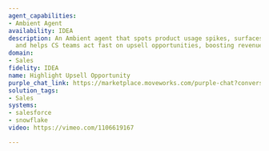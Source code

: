 ```yaml
---
agent_capabilities:
- Ambient Agent
availability: IDEA
description: An Ambient agent that spots product usage spikes, surfaces key context,
  and helps CS teams act fast on upsell opportunities, boosting revenue and retention.
domain:
- Sales
fidelity: IDEA
name: Highlight Upsell Opportunity
purple_chat_link: https://marketplace.moveworks.com/purple-chat?conversation=%7B%22messages%22%3A%5B%7B%22parts%22%3A%5B%7B%22richText%22%3A%22%3Cp+xmlns%3D%5C%22http%3A%2F%2Fwww.w3.org%2F1999%2Fxhtml%5C%22%3EHeads+up%21+I%27ve+detected+a+significant+usage+spike+for+%3Cb%3EAcme+Corp%3C%2Fb%3E.+They%27ve+seen+a+47%25+increase+in+the+last+90+days+and+have+hit+their+licensing+limit.%3C%2Fp%3E%22%7D%2C%7B%22reasoningSteps%22%3A%5B%7B%22richText%22%3A%22%3Cp+xmlns%3D%5C%22http%3A%2F%2Fwww.w3.org%2F1999%2Fxhtml%5C%22%3EAnalyzing+usage+data+from+%3Cb%3ESnowflake%3C%2Fb%3E%3C%2Fp%3E%22%2C%22status%22%3A%22success%22%7D%2C%7B%22richText%22%3A%22%3Cp+xmlns%3D%5C%22http%3A%2F%2Fwww.w3.org%2F1999%2Fxhtml%5C%22%3ERetrieving+account+details+from+%3Cb%3ESalesforce%3C%2Fb%3E%3C%2Fp%3E%22%2C%22status%22%3A%22success%22%7D%5D%7D%2C%7B%22richText%22%3A%22%3Cp+xmlns%3D%5C%22http%3A%2F%2Fwww.w3.org%2F1999%2Fxhtml%5C%22%3EHere%27s+a+quick+summary%3A%3C%2Fp%3E%3Cul+xmlns%3D%5C%22http%3A%2F%2Fwww.w3.org%2F1999%2Fxhtml%5C%22%3E%3Cli%3E%3Cb%3EAccount+Owner%3A%3C%2Fb%3E+Sarah+Johnson%3C%2Fli%3E%3Cli%3E%3Cb%3EHealth+Score%3A%3C%2Fb%3E+95+%28Green%29%3C%2Fli%3E%3Cli%3E%3Cb%3ERecent+Activity%3A%3C%2Fb%3E+1%2C000%2F1%2C000+active+user+licenses+utilized.%3C%2Fli%3E%3Cli%3E%3Cb%3EPeak+Usage%3A%3C%2Fb%3E+Tuesdays+and+Thursdays%2C+1-3+PM+EST.%3C%2Fli%3E%3C%2Ful%3E%3Cp+xmlns%3D%5C%22http%3A%2F%2Fwww.w3.org%2F1999%2Fxhtml%5C%22%3EThis+looks+like+a+strong+upsell+opportunity.+Would+you+like+me+to+draft+an+outreach+email+to+their+primary+contact%2C+John+Doe%3F%3C%2Fp%3E%22%7D%2C%7B%22buttons%22%3A%5B%7B%22buttonText%22%3A%22Draft+Email%22%2C%22style%22%3A%22filled%22%7D%2C%7B%22buttonText%22%3A%22Set+Reminder+to+Review%22%2C%22style%22%3A%22outlined%22%7D%2C%7B%22buttonText%22%3A%22Dismiss%22%2C%22style%22%3A%22outlined%22%7D%5D%7D%5D%2C%22role%22%3A%22assistant%22%7D%2C%7B%22parts%22%3A%5B%7B%22richText%22%3A%22%3Cp+xmlns%3D%5C%22http%3A%2F%2Fwww.w3.org%2F1999%2Fxhtml%5C%22%3EHere+is+the+draft+for+John+Doe%3A%3C%2Fp%3E%3Cp+xmlns%3D%5C%22http%3A%2F%2Fwww.w3.org%2F1999%2Fxhtml%5C%22%3E%3Cb%3ESubject%3A%3C%2Fb%3E+Quick+question+about+your+Acme+Corp+account%3C%2Fp%3E%3Cp+xmlns%3D%5C%22http%3A%2F%2Fwww.w3.org%2F1999%2Fxhtml%5C%22%3EHi+John%2C%3C%2Fp%3E%3Cp+xmlns%3D%5C%22http%3A%2F%2Fwww.w3.org%2F1999%2Fxhtml%5C%22%3EHope+you%27re+having+a+great+week.+%3C%2Fp%3E%3Cp+xmlns%3D%5C%22http%3A%2F%2Fwww.w3.org%2F1999%2Fxhtml%5C%22%3EI+noticed+your+team%27s+usage+of+our+platform+has+grown+by+nearly+50%25+recently+-+it%27s+fantastic+to+see+you+getting+so+much+value+from+the+product%21+It+looks+like+you%27ve+also+hit+the+current+license+limit+on+your+plan.%3C%2Fp%3E%3Cp+xmlns%3D%5C%22http%3A%2F%2Fwww.w3.org%2F1999%2Fxhtml%5C%22%3ETo+ensure+your+team+has+uninterrupted+access+and+can+continue+to+grow%2C+I%27d+be+happy+to+discuss+some+options+for+expanding+your+license+count.+%3C%2Fp%3E%3Cp+xmlns%3D%5C%22http%3A%2F%2Fwww.w3.org%2F1999%2Fxhtml%5C%22%3EAre+you+free+for+a+quick+15-minute+chat+next+week%3F%3C%2Fp%3E%3Cp+xmlns%3D%5C%22http%3A%2F%2Fwww.w3.org%2F1999%2Fxhtml%5C%22%3EBest%2C%3C%2Fp%3E%3Cp+xmlns%3D%5C%22http%3A%2F%2Fwww.w3.org%2F1999%2Fxhtml%5C%22%3ESarah%3C%2Fp%3E%3Cp+xmlns%3D%5C%22http%3A%2F%2Fwww.w3.org%2F1999%2Fxhtml%5C%22%3E%3Cb%3EShould+I+send+this+email+and+create+a+follow-up+task+in+Salesforce%3F%3C%2Fb%3E%3C%2Fp%3E%22%7D%2C%7B%22buttons%22%3A%5B%7B%22buttonText%22%3A%22Send+%26+Create+Task%22%2C%22style%22%3A%22filled%22%7D%2C%7B%22buttonText%22%3A%22Edit%22%2C%22style%22%3A%22outlined%22%7D%2C%7B%22buttonText%22%3A%22Cancel%22%2C%22style%22%3A%22outlined%22%7D%5D%7D%5D%2C%22role%22%3A%22assistant%22%7D%2C%7B%22parts%22%3A%5B%7B%22reasoningSteps%22%3A%5B%7B%22richText%22%3A%22%3Cp+xmlns%3D%5C%22http%3A%2F%2Fwww.w3.org%2F1999%2Fxhtml%5C%22%3ESending+email+via+%3Cb%3EOutreach%3C%2Fb%3E...%3C%2Fp%3E%22%2C%22status%22%3A%22success%22%7D%2C%7B%22richText%22%3A%22%3Cp+xmlns%3D%5C%22http%3A%2F%2Fwww.w3.org%2F1999%2Fxhtml%5C%22%3ECreating+follow-up+task+in+%3Cb%3ESalesforce%3C%2Fb%3E...%3C%2Fp%3E%22%2C%22status%22%3A%22success%22%7D%5D%7D%2C%7B%22apiBlock%22%3A%7B%22code%22%3A%22%7B%5Cn++%5C%22Subject%5C%22%3A+%5C%22Follow+up+with+Acme+Corp+re%3A+license+upgrade%5C%22%2C%5Cn++%5C%22DueDate%5C%22%3A+%5C%222024-08-05%5C%22%2C%5Cn++%5C%22Status%5C%22%3A+%5C%22Not+Started%5C%22%2C%5Cn++%5C%22WhoId%5C%22%3A+%5C%22003...%5C%22%2C%5Cn++%5C%22WhatId%5C%22%3A+%5C%22001...%5C%22%5Cn%7D%22%2C%22caption%22%3A%22Task+created+in+Salesforce.%22%2C%22connectorName%22%3A%22salesforce%22%2C%22title%22%3A%22POST+%2Ftasks%22%7D%7D%2C%7B%22richText%22%3A%22%3Cp+xmlns%3D%5C%22http%3A%2F%2Fwww.w3.org%2F1999%2Fxhtml%5C%22%3EDone.+The+email+has+been+sent%2C+and+I%27ve+created+a+task+for+you+to+follow+up+next+week.%3C%2Fp%3E%22%7D%2C%7B%22citations%22%3A%5B%7B%22citationTitle%22%3A%22Acme+Corp%22%2C%22connectorName%22%3A%22salesforce%22%7D%5D%7D%5D%2C%22role%22%3A%22assistant%22%7D%5D%7D
solution_tags:
- Sales
systems:
- salesforce
- snowflake
video: https://vimeo.com/1106619167

---
```

